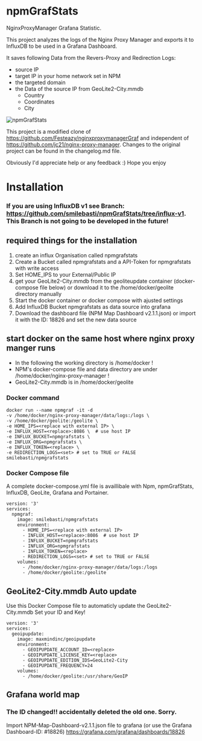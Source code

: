 # npmGrafStats
NginxProxyManager Grafana Statistic.

This project analyzes the logs of the Nginx Proxy Manager and exports it to InfluxDB to be used in a Grafana Dashboard.

It saves following Data from the Revers-Proxy and Redirection Logs:
- source IP
- target IP in your home network set in NPM
- the targeted domain
- the Data of the source IP from GeoLite2-City.mmdb
  - Country
  - Coordinates
  - City

![npmGrafStats](https://user-images.githubusercontent.com/60941345/203383131-50b7197e-2e58-4bb1-a7e6-d92e15d3430a.png)

This project is a modified clone of  https://github.com/Festeazy/nginxproxymanagerGraf and independent of https://github.com/jc21/nginx-proxy-manager. Changes to the original project can be found in the changelog.md file.


Obviously I'd appreciate help or any feedback :) 
Hope you enjoy

# Installation
### If you are using InfluxDB v1 see Branch: https://github.com/smilebasti/npmGrafStats/tree/influx-v1. This Branch is not going to be developed in the future!
## required things for the installation

1) create an influx Organisation called npmgrafstats
2) Create a Bucket called npmgrafstats and a API-Token for npmgrafstats with write access
3) Set HOME_IPS to your External/Public IP
4) get your GeoLite2-City.mmdb from the geoliteupdate container (docker-compose file below) or download it to the /home/docker/geolite directory manually
5) Start the docker container or docker compose with ajusted settings
6) Add InfluxDB Bucket npmgrafstats as data source into grafana
7) Download the dashboard file (NPM Map Dashboard v2.1.1.json) or import it with the ID: 18826 and set the new data source

## start docker on the same host where nginx proxy manger runs
- In the following the working directory is /home/docker !
- NPM's docker-compose file and data directory are under /home/docker/nginx-proxy-manager !
- GeoLite2-City.mmdb is in /home/docker/geolite
### Docker command
```
docker run --name npmgraf -it -d
-v /home/docker/nginx-proxy-manager/data/logs:/logs \
-v /home/docker/geolite:/geolite \
-e HOME_IPS=<replace with external IP> \
-e INFLUX_HOST=<replace>:8086 \  # use host IP
-e INFLUX_BUCKET=npmgrafstats \
-e INFLUX_ORG=npmgrafstats \
-e INFLUX_TOKEN=<replace> \
-e REDIRECTION_LOGS=<set> # set to TRUE or FALSE
smilebasti/npmgrafstats
```
### Docker Compose file
A complete docker-compose.yml file is availlibale with Npm, npmGrafStats, InfluxDB, GeoLite, Grafana and Portainer.
```
version: '3'
services:
  npmgraf:
    image: smilebasti/npmgrafstats
    environment:
      - HOME_IPS=<replace with external IP>
      - INFLUX_HOST=<replace>:8086  # use host IP
      - INFLUX_BUCKET=npmgrafstats
      - INFLUX_ORG=npmgrafstats
      - INFLUX_TOKEN=<replace>
      - REDIRECTION_LOGS=<set> # set to TRUE or FALSE
    volumes:
      - /home/docker/nginx-proxy-manager/data/logs:/logs
      - /home/docker/geolite:/geolite
```

## GeoLite2-City.mmdb Auto update
Use this Docker Compose file to automaticly update the GeoLite2-City.mmdb
Set your ID and Key!
```
version: '3'
services:
  geoipupdate:
    image: maxmindinc/geoipupdate
    environment:
      - GEOIPUPDATE_ACCOUNT_ID=<replace>
      - GEOIPUPDATE_LICENSE_KEY=<replace>
      - GEOIPUPDATE_EDITION_IDS=GeoLite2-City
      - GEOIPUPDATE_FREQUENCY=24
    volumes:
      - /home/docker/geolite:/usr/share/GeoIP
```

## Grafana world map
### The ID changed!! accidentally deleted the old one. Sorry.
Import NPM-Map-Dashboard-v2.1.1.json file to grafana (or use the Grafana Dashboard-ID: #18826) 
https://grafana.com/grafana/dashboards/18826


